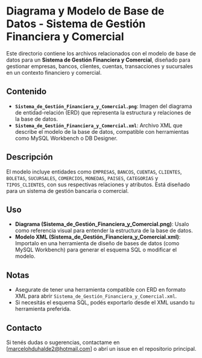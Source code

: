 # Diagrama y Modelo de Base de Datos - Sistema de Gestión Financiera y Comercial

Este directorio contiene los archivos relacionados con el modelo de base de datos para un **Sistema de Gestión Financiera y Comercial**, diseñado para gestionar empresas, bancos, clientes, cuentas, transacciones y sucursales en un contexto financiero y comercial.

## Contenido
- **`Sistema_de_Gestión_Financiera_y_Comercial.png`**: Imagen del diagrama de entidad-relación (ERD) que representa la estructura y relaciones de la base de datos.
- **`Sistema_de_Gestión_Financiera_y_Comercial.xml`**: Archivo XML que describe el modelo de la base de datos, compatible con herramientas como MySQL Workbench o DB Designer.

## Descripción
El modelo incluye entidades como `EMPRESAS`, `BANCOS`, `CUENTAS`, `CLIENTES`, `BOLETAS`, `SUCURSALES`, `COMERCIOS`, `MONEDAS`, `PAISES`, `CATEGORIAS` y `TIPOS_CLIENTES`, con sus respectivas relaciones y atributos. Está diseñado para un sistema de gestión bancaria o comercial.

## Uso
- **Diagrama (Sistema_de_Gestión_Financiera_y_Comercial.png)**: Usalo como referencia visual para entender la estructura de la base de datos.
- **Modelo XML (Sistema_de_Gestión_Financiera_y_Comercial.xml)**: Importalo en una herramienta de diseño de bases de datos (como MySQL Workbench) para generar el esquema SQL o modificar el modelo.

## Notas
- Asegurate de tener una herramienta compatible con ERD en formato XML para abrir `Sistema_de_Gestión_Financiera_y_Comercial.xml`.
- Si necesitás el esquema SQL, podés exportarlo desde el XML usando tu herramienta preferida.

## Contacto
Si tenés dudas o sugerencias, contactame en [marcelohduhalde2@hotmail.com] o abrí un issue en el repositorio principal.